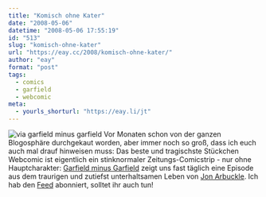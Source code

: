 ```yaml
---
title: "Komisch ohne Kater"
date: "2008-05-06"
datetime: "2008-05-06 17:55:19"
id: "513"
slug: "komisch-ohne-kater"
url: "https://eay.cc/2008/komisch-ohne-kater/"
author: "eay"
format: "post"
tags:
  - comics
  - garfield
  - webcomic
meta:
  - yourls_shorturl: "https://eay.li/jt"
---
```


![](/uploads/2008/minusgarfield.jpg "via garfield minus garfield") Vor Monaten schon von der ganzen Blogosphäre durchgekaut worden, aber immer noch so groß, dass ich euch auch mal drauf hinweisen muss: Das beste und tragischste Stückchen Webcomic ist eigentlich ein stinknormaler Zeitungs-Comicstrip - nur ohne Hauptcharakter: [Garfield minus Garfield](http://garfieldminusgarfield.tumblr.com/) zeigt uns fast täglich eine Episode aus dem traurigen und zutiefst unterhaltsamen Leben von [Jon Arbuckle](http://en.wikipedia.org/wiki/Jon_Arbuckle). Ich hab den [Feed](http://garfieldminusgarfield.tumblr.com/rss) abonniert, solltet ihr auch tun!
